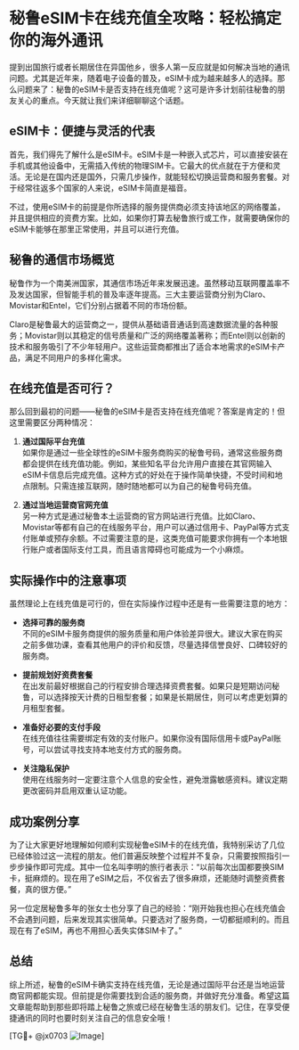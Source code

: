 # 秘鲁eSIM卡在线充值全攻略：轻松搞定你的海外通讯

提到出国旅行或者长期居住在异国他乡，很多人第一反应就是如何解决当地的通讯问题。尤其是近年来，随着电子设备的普及，eSIM卡成为越来越多人的选择。那么问题来了：秘鲁的eSIM卡是否支持在线充值呢？这可是许多计划前往秘鲁的朋友关心的重点。今天就让我们来详细聊聊这个话题。

## eSIM卡：便捷与灵活的代表

首先，我们得先了解什么是eSIM卡。eSIM卡是一种嵌入式芯片，可以直接安装在手机或其他设备中，无需插入传统的物理SIM卡。它最大的优点就在于方便和灵活。无论是在国内还是国外，只需几步操作，就能轻松切换运营商和服务套餐。对于经常往返多个国家的人来说，eSIM卡简直是福音。

不过，使用eSIM卡的前提是你所选择的服务提供商必须支持该地区的网络覆盖，并且提供相应的资费方案。比如，如果你打算去秘鲁旅行或工作，就需要确保你的eSIM卡能够在那里正常使用，并且可以进行充值。

## 秘鲁的通信市场概览

秘鲁作为一个南美洲国家，其通信市场近年来发展迅速。虽然移动互联网覆盖率不及发达国家，但智能手机的普及率逐年提高。三大主要运营商分别为Claro、Movistar和Entel，它们分别占据着不同的市场份额。

Claro是秘鲁最大的运营商之一，提供从基础语音通话到高速数据流量的各种服务；Movistar则以其稳定的信号质量和广泛的网络覆盖著称；而Entel则以创新的技术和服务吸引了不少年轻用户。这些运营商都推出了适合本地需求的eSIM卡产品，满足不同用户的多样化需求。

## 在线充值是否可行？

那么回到最初的问题——秘鲁的eSIM卡是否支持在线充值呢？答案是肯定的！但这里需要区分两种情况：

1. **通过国际平台充值**  
   如果你是通过一些全球性的eSIM卡服务商购买的秘鲁号码，通常这些服务商都会提供在线充值功能。例如，某些知名平台允许用户直接在其官网输入eSIM卡信息后完成充值。这种方式的好处在于操作简单快捷，不受时间和地点限制。只需连接互联网，随时随地都可以为自己的秘鲁号码充值。

2. **通过当地运营商官网充值**  
   另一种方式是通过秘鲁本土运营商的官方网站进行充值。比如Claro、Movistar等都有自己的在线服务平台，用户可以通过信用卡、PayPal等方式支付账单或预存余额。不过需要注意的是，这类充值可能要求你拥有一个本地银行账户或者国际支付工具，而且语言障碍也可能成为一个小麻烦。

## 实际操作中的注意事项

虽然理论上在线充值是可行的，但在实际操作过程中还是有一些需要注意的地方：

- **选择可靠的服务商**  
  不同的eSIM卡服务商提供的服务质量和用户体验差异很大。建议大家在购买之前多做功课，查看其他用户的评价和反馈，尽量选择信誉良好、口碑较好的服务商。

- **提前规划好资费套餐**  
  在出发前最好根据自己的行程安排合理选择资费套餐。如果只是短期访问秘鲁，可以选择按天计费的日租型套餐；如果是长期居住，则可以考虑更划算的月租型套餐。

- **准备好必要的支付手段**  
  在线充值往往需要绑定有效的支付账户。如果你没有国际信用卡或PayPal账号，可以尝试寻找支持本地支付方式的服务商。

- **关注隐私保护**  
  使用在线服务时一定要注意个人信息的安全性，避免泄露敏感资料。建议定期更改密码并启用双重认证功能。

## 成功案例分享

为了让大家更好地理解如何顺利实现秘鲁eSIM卡的在线充值，我特别采访了几位已经体验过这一流程的朋友。他们普遍反映整个过程并不复杂，只需要按照指引一步步操作即可完成。其中一位名叫李明的旅行者表示：“以前每次出国都要换SIM卡，挺麻烦的。现在用了eSIM之后，不仅省去了很多麻烦，还能随时调整资费套餐，真的很方便。”

另一位定居秘鲁多年的张女士也分享了自己的经验：“刚开始我也担心在线充值会不会遇到问题，后来发现其实很简单。只要选对了服务商，一切都挺顺利的。而且现在有了eSIM，再也不用担心丢失实体SIM卡了。”

## 总结

综上所述，秘鲁的eSIM卡确实支持在线充值，无论是通过国际平台还是当地运营商官网都能实现。但前提是你需要找到合适的服务商，并做好充分准备。希望这篇文章能帮助到那些即将踏上秘鲁之旅或已经在秘鲁生活的朋友们。记住，在享受便捷通讯的同时也要时刻关注自己的信息安全哦！

[TG💪+ @jx0703 ![Image](https://github.com/user-attachments/assets/dbca1d08-cadb-493c-b0ec-ad6f7a83f270)]